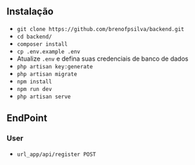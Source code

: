 ## Instalação

- `git clone https://github.com/brenofpsilva/backend.git`
- `cd backend/`
- `composer install`
- `cp .env.example .env`
- Atualize `.env` e defina suas credenciais de banco de dados 
- `php artisan key:generate`
- `php artisan migrate`
- `npm install`
- `npm run dev`
- `php artisan serve`

## EndPoint

### User
- `url_app/api/register POST`
